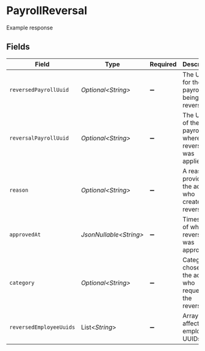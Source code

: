 # PayrollReversal

Example response


## Fields

| Field                                                    | Type                                                     | Required                                                 | Description                                              |
| -------------------------------------------------------- | -------------------------------------------------------- | -------------------------------------------------------- | -------------------------------------------------------- |
| `reversedPayrollUuid`                                    | *Optional\<String>*                                      | :heavy_minus_sign:                                       | The UUID for the payroll run being reversed.             |
| `reversalPayrollUuid`                                    | *Optional\<String>*                                      | :heavy_minus_sign:                                       | The UUID of the payroll where the reversal was applied.  |
| `reason`                                                 | *Optional\<String>*                                      | :heavy_minus_sign:                                       | A reason provided by the admin who created the reversal. |
| `approvedAt`                                             | *JsonNullable\<String>*                                  | :heavy_minus_sign:                                       | Timestamp of when the reversal was approved.             |
| `category`                                               | *Optional\<String>*                                      | :heavy_minus_sign:                                       | Category chosen by the admin who requested the reversal. |
| `reversedEmployeeUuids`                                  | List\<*String*>                                          | :heavy_minus_sign:                                       | Array of affected employee UUIDs.                        |